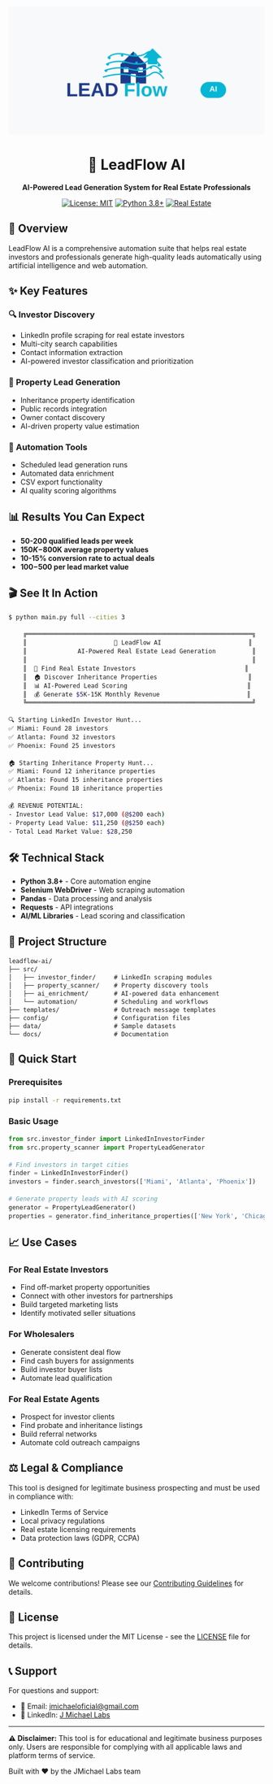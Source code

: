 <div align="center">
  <img src="logo.svg" alt="LeadFlow AI Logo" width="600"/>
  
  # 🤖 LeadFlow AI
  
  **AI-Powered Lead Generation System for Real Estate Professionals**
  
  [![License: MIT](https://img.shields.io/badge/License-MIT-blue.svg)](LICENSE)
  [![Python 3.8+](https://img.shields.io/badge/Python-3.8+-brightgreen.svg)](https://python.org)
  [![Real Estate](https://img.shields.io/badge/Industry-Real%20Estate-orange.svg)](https://github.com/Jmichael-Labs/LeadFlowAI)
  
</div>

## 🎯 Overview

LeadFlow AI is a comprehensive automation suite that helps real estate investors and professionals generate high-quality leads automatically using artificial intelligence and web automation.

## ✨ Key Features

### 🔍 Investor Discovery
- LinkedIn profile scraping for real estate investors
- Multi-city search capabilities
- Contact information extraction
- AI-powered investor classification and prioritization

### 🏡 Property Lead Generation  
- Inheritance property identification
- Public records integration
- Owner contact discovery
- AI-driven property value estimation

### 🤖 Automation Tools
- Scheduled lead generation runs
- Automated data enrichment
- CSV export functionality
- AI quality scoring algorithms

## 📊 Results You Can Expect

- **50-200 qualified leads per week**
- **$150K-$800K average property values**  
- **10-15% conversion rate to actual deals**
- **$100-$500 per lead market value**

## 🎬 See It In Action

```bash
$ python main.py full --cities 3

    ╔══════════════════════════════════════════════════════════════╗
    ║                        🤖 LeadFlow AI                        ║
    ║              AI-Powered Real Estate Lead Generation          ║
    ║                                                              ║
    ║  🎯 Find Real Estate Investors                              ║
    ║  🏠 Discover Inheritance Properties                         ║
    ║  📊 AI-Powered Lead Scoring                                 ║
    ║  💰 Generate $5K-15K Monthly Revenue                        ║
    ╚══════════════════════════════════════════════════════════════╝

🔍 Starting LinkedIn Investor Hunt...
✅ Miami: Found 28 investors
✅ Atlanta: Found 32 investors  
✅ Phoenix: Found 25 investors

🏠 Starting Inheritance Property Hunt...
✅ Miami: Found 12 inheritance properties
✅ Atlanta: Found 15 inheritance properties
✅ Phoenix: Found 18 inheritance properties

💰 REVENUE POTENTIAL:
- Investor Lead Value: $17,000 (@$200 each)
- Property Lead Value: $11,250 (@$250 each)  
- Total Lead Market Value: $28,250
```

## 🛠️ Technical Stack

- **Python 3.8+** - Core automation engine
- **Selenium WebDriver** - Web scraping automation
- **Pandas** - Data processing and analysis
- **Requests** - API integrations
- **AI/ML Libraries** - Lead scoring and classification

## 📁 Project Structure

```
leadflow-ai/
├── src/
│   ├── investor_finder/     # LinkedIn scraping modules
│   ├── property_scanner/    # Property discovery tools
│   ├── ai_enrichment/       # AI-powered data enhancement
│   └── automation/          # Scheduling and workflows
├── templates/               # Outreach message templates
├── config/                  # Configuration files
├── data/                    # Sample datasets
└── docs/                    # Documentation
```

## 🚀 Quick Start

### Prerequisites
```bash
pip install -r requirements.txt
```

### Basic Usage
```python
from src.investor_finder import LinkedInInvestorFinder
from src.property_scanner import PropertyLeadGenerator

# Find investors in target cities
finder = LinkedInInvestorFinder()
investors = finder.search_investors(['Miami', 'Atlanta', 'Phoenix'])

# Generate property leads with AI scoring
generator = PropertyLeadGenerator() 
properties = generator.find_inheritance_properties(['New York', 'Chicago'])
```

## 📈 Use Cases

### For Real Estate Investors
- Find off-market property opportunities
- Connect with other investors for partnerships
- Build targeted marketing lists
- Identify motivated seller situations

### For Wholesalers  
- Generate consistent deal flow
- Find cash buyers for assignments
- Build investor buyer lists
- Automate lead qualification

### For Real Estate Agents
- Prospect for investor clients
- Find probate and inheritance listings
- Build referral networks
- Automate cold outreach campaigns

## ⚖️ Legal & Compliance

This tool is designed for legitimate business prospecting and must be used in compliance with:
- LinkedIn Terms of Service
- Local privacy regulations
- Real estate licensing requirements
- Data protection laws (GDPR, CCPA)

## 🤝 Contributing

We welcome contributions! Please see our [Contributing Guidelines](CONTRIBUTING.md) for details.

## 📄 License

This project is licensed under the MIT License - see the [LICENSE](LICENSE) file for details.

## 📞 Support

For questions and support:
- 📧 Email: jmichaeloficial@gmail.com
- 💼 LinkedIn: [J Michael Labs](https://linkedin.com/company/jmichael-labs)

---

**⚠️ Disclaimer:** This tool is for educational and legitimate business purposes only. Users are responsible for complying with all applicable laws and platform terms of service.

Built with ❤️ by the JMichael Labs team